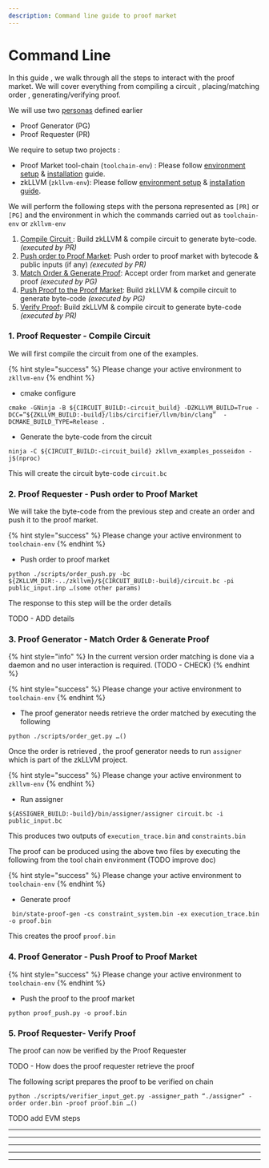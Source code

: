 ```yaml
---
description: Command line guide to proof market
---
```


# Command Line

In this guide , we walk through all the steps to interact with the proof market. We will cover everything from compiling a circuit , placing/matching order , generating/verifying proof.

We will use two [personas](overview.md#entities) defined earlier&#x20;

* Proof Generator (PG)&#x20;
* Proof Requester (PR)

We require to setup two projects :&#x20;

* Proof Market tool-chain  (`toolchain-env`) : Please follow [environment setup](../guides/environment-setup.md) & [installation](../guides/installation.md) guide.
* zkLLVM (`zkllvm-env`): Please follow [environment setup](https://nil-foundation.gitbook.io/zkllvm/guides/environment-setup) & [installation guide](https://nil-foundation.gitbook.io/zkllvm/guides/installation).

We will perform the following steps with the persona represented as `[PR]` or `[PG]`  and the environment in which the commands carried out as `toolchain-env` or `zkllvm-env`

1. [Compile Circuit ](command-line.md#compile-circuit): Build zkLLVM & compile circuit to generate byte-code. _(executed by PR)_
2. [Push order to Proof Market](command-line.md#push-order-to-proof-market): Push order to proof market with bytecode & public inputs (if any) _(executed by PR)_
3. &#x20;[Match Order & Generate Proof](command-line.md#match-order-and-generate-proof): Accept order from market and generate proof _(executed by PG)_
4. [Push Proof to the Proof Market](command-line.md#push-proof-to-proof-market): Build zkLLVM & compile circuit to generate byte-code _(executed by PG)_
5. [V](command-line.md#push-proof-to-proof-market-1)[erify Proof](command-line.md#push-proof-to-proof-market-1): Build zkLLVM & compile circuit to generate byte-code _(executed by PR)_



### 1. Proof Requester -  Compile Circuit

We will first compile the circuit from one of the examples.

{% hint style="success" %}
Please change your active environment to `zkllvm-env`
{% endhint %}

* cmake configure&#x20;

```shell
cmake -GNinja -B ${CIRCUIT_BUILD:-circuit_build} -DZKLLVM_BUILD=True -DCC=”${ZKLLVM_BUILD:-build}/libs/circifier/llvm/bin/clang”  -DCMAKE_BUILD_TYPE=Release .
```

* Generate the byte-code from the circuit

```shell
ninja -C ${CIRCUIT_BUILD:-circuit_build} zkllvm_examples_posseidon -j$(nproc)
```

This will create the circuit byte-code `circuit.bc`



### **2. Proof Requester -  Push order to Proof Market**

We will take the byte-code from the previous step and create an order and push it to the proof market.

{% hint style="success" %}
Please change your active environment to `toolchain-env`
{% endhint %}

* Push order to proof market

```shell
python ./scripts/order_push.py -bc ${ZKLLVM_DIR:-../zkllvm}/${CIRCUIT_BUILD:-build}/circuit.bc -pi public_input.inp …(some other params) 
```

The response to this step will be the order details

TODO - ADD details

### **3. Proof Generator - Match Order & Generate Proof**

{% hint style="info" %}
In the current version order matching is done via a daemon and no user interaction is required.  (TODO - CHECK)
{% endhint %}

{% hint style="success" %}
Please change your active environment to `toolchain-env`
{% endhint %}

* The proof generator needs retrieve the order matched by executing the following

```shell
python ./scripts/order_get.py …()
```

Once the order is retrieved , the proof generator needs to run `assigner` which is part of the zkLLVM project.

{% hint style="success" %}
Please change your active environment to `zkllvm-env`
{% endhint %}

* Run assigner

```shell
${ASSIGNER_BUILD:-build}/bin/assigner/assigner circuit.bc -i public_input.bc

```

This produces two outputs of `execution_trace.bin` and `constraints.bin`

The proof can be produced using the above two files by executing the following from the tool chain environment (TODO improve doc)

{% hint style="success" %}
Please change your active environment to `toolchain-env`
{% endhint %}

* Generate proof&#x20;

```
 bin/state-proof-gen -cs constraint_system.bin -ex execution_trace.bin -o proof.bin
```

This creates the proof `proof.bin`

### **4.  Proof Generator -  Push Proof to Proof Market**

{% hint style="success" %}
Please change your active environment to `toolchain-env`
{% endhint %}

* Push the proof to the proof market

```
python proof_push.py -o proof.bin
```

### **5.  Proof Requester-  Verify Proof**

The proof can now be verified by the Proof Requester&#x20;

TODO - How does the proof requester retrieve the proof

The following script prepares the proof to be verified on chain

```
python ./scripts/verifier_input_get.py -assigner_path “./assigner” -order order.bin -proof proof.bin …() 
```

TODO add EVM steps

****

****

****

****

****

